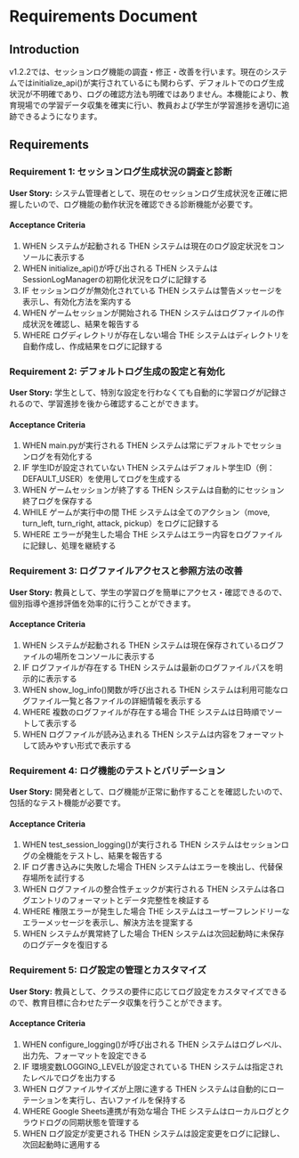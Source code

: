 # Requirements Document

## Introduction

v1.2.2では、セッションログ機能の調査・修正・改善を行います。現在のシステムではinitialize_api()が実行されているにも関わらず、デフォルトでのログ生成状況が不明確であり、ログの確認方法も明確ではありません。本機能により、教育現場での学習データ収集を確実に行い、教員および学生が学習進捗を適切に追跡できるようになります。

## Requirements

### Requirement 1: セッションログ生成状況の調査と診断

**User Story:** システム管理者として、現在のセッションログ生成状況を正確に把握したいので、ログ機能の動作状況を確認できる診断機能が必要です。

#### Acceptance Criteria

1. WHEN システムが起動される THEN システムは現在のログ設定状況をコンソールに表示する
2. WHEN initialize_api()が呼び出される THEN システムはSessionLogManagerの初期化状況をログに記録する  
3. IF セッションログが無効化されている THEN システムは警告メッセージを表示し、有効化方法を案内する
4. WHEN ゲームセッションが開始される THEN システムはログファイルの作成状況を確認し、結果を報告する
5. WHERE ログディレクトリが存在しない場合 THE システムはディレクトリを自動作成し、作成結果をログに記録する

### Requirement 2: デフォルトログ生成の設定と有効化

**User Story:** 学生として、特別な設定を行わなくても自動的に学習ログが記録されるので、学習進捗を後から確認することができます。

#### Acceptance Criteria

1. WHEN main.pyが実行される THEN システムは常にデフォルトでセッションログを有効化する
2. IF 学生IDが設定されていない THEN システムはデフォルト学生ID（例：DEFAULT_USER）を使用してログを生成する
3. WHEN ゲームセッションが終了する THEN システムは自動的にセッション終了ログを保存する
4. WHILE ゲームが実行中の間 THE システムは全てのアクション（move, turn_left, turn_right, attack, pickup）をログに記録する
5. WHERE エラーが発生した場合 THE システムはエラー内容をログファイルに記録し、処理を継続する

### Requirement 3: ログファイルアクセスと参照方法の改善

**User Story:** 教員として、学生の学習ログを簡単にアクセス・確認できるので、個別指導や進捗評価を効率的に行うことができます。

#### Acceptance Criteria

1. WHEN システムが起動される THEN システムは現在保存されているログファイルの場所をコンソールに表示する
2. IF ログファイルが存在する THEN システムは最新のログファイルパスを明示的に表示する
3. WHEN show_log_info()関数が呼び出される THEN システムは利用可能なログファイル一覧と各ファイルの詳細情報を表示する
4. WHERE 複数のログファイルが存在する場合 THE システムは日時順でソートして表示する
5. WHEN ログファイルが読み込まれる THEN システムは内容をフォーマットして読みやすい形式で表示する

### Requirement 4: ログ機能のテストとバリデーション

**User Story:** 開発者として、ログ機能が正常に動作することを確認したいので、包括的なテスト機能が必要です。

#### Acceptance Criteria

1. WHEN test_session_logging()が実行される THEN システムはセッションログの全機能をテストし、結果を報告する
2. IF ログ書き込みに失敗した場合 THEN システムはエラーを検出し、代替保存場所を試行する
3. WHEN ログファイルの整合性チェックが実行される THEN システムは各ログエントリのフォーマットとデータ完整性を検証する
4. WHERE 権限エラーが発生した場合 THE システムはユーザーフレンドリーなエラーメッセージを表示し、解決方法を提案する
5. WHEN システムが異常終了した場合 THEN システムは次回起動時に未保存のログデータを復旧する

### Requirement 5: ログ設定の管理とカスタマイズ

**User Story:** 教員として、クラスの要件に応じてログ設定をカスタマイズできるので、教育目標に合わせたデータ収集を行うことができます。

#### Acceptance Criteria

1. WHEN configure_logging()が呼び出される THEN システムはログレベル、出力先、フォーマットを設定できる
2. IF 環境変数LOGGING_LEVELが設定されている THEN システムは指定されたレベルでログを出力する
3. WHEN ログファイルサイズが上限に達する THEN システムは自動的にローテーションを実行し、古いファイルを保持する
4. WHERE Google Sheets連携が有効な場合 THE システムはローカルログとクラウドログの同期状態を管理する
5. WHEN ログ設定が変更される THEN システムは設定変更をログに記録し、次回起動時に適用する